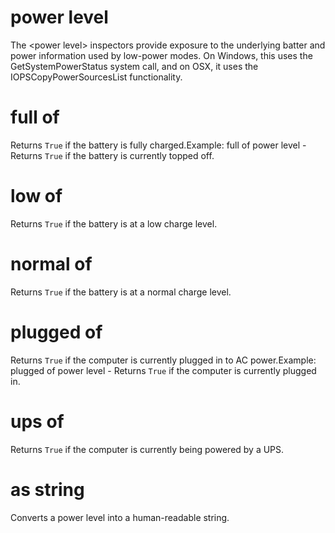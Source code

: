 # power level

The &lt;power level&gt; inspectors provide exposure to the underlying batter and power information used by low-power modes. On Windows, this uses the GetSystemPowerStatus system call, and on OSX, it uses the IOPSCopyPowerSourcesList functionality.

# full of <power level>

Returns `True` if the battery is fully charged.Example: full of power level - Returns `True` if the battery is currently topped off.

# low of <power level>

Returns `True` if the battery is at a low charge level.

# normal of <power level>

Returns `True` if the battery is at a normal charge level.

# plugged of <power level>

Returns `True` if the computer is currently plugged in to AC power.Example: plugged of power level - Returns `True` if the computer is currently plugged in.

# ups of <power level>

Returns `True` if the computer is currently being powered by a UPS.

# <power level> as string

Converts a power level into a human-readable string.
